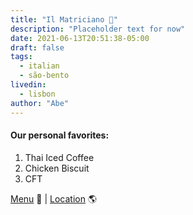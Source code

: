 ```yaml
---
title: "Il Matriciano 🍝"
description: "Placeholder text for now"
date: 2021-06-13T20:51:38-05:00
draft: false
tags:
  - italian
  - são-bento
livedin:
  - lisbon
author: "Abe"
---
```


#### Our personal favorites:

1. Thai Iced Coffee
2. Chicken Biscuit
3. CFT

[Menu](https://www.betterhalfbar.com/menu) 📖  |  [Location](https://g.page/betterhalfbar?share) 🌎
